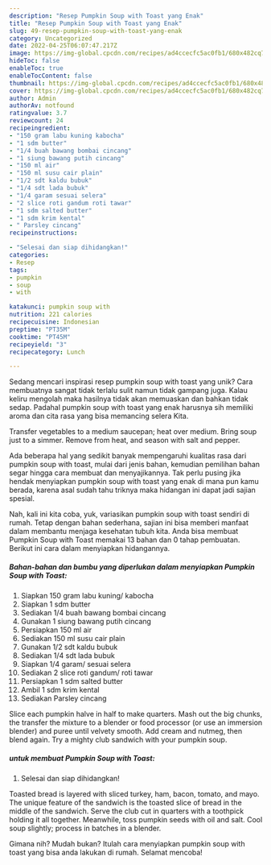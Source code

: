 ```yaml
---
description: "Resep Pumpkin Soup with Toast yang Enak"
title: "Resep Pumpkin Soup with Toast yang Enak"
slug: 49-resep-pumpkin-soup-with-toast-yang-enak
category: Uncategorized
date: 2022-04-25T06:07:47.217Z
image: https://img-global.cpcdn.com/recipes/ad4ccecfc5ac0fb1/680x482cq70/pumpkin-soup-with-toast-foto-resep-utama.jpg
hideToc: false
enableToc: true
enableTocContent: false
thumbnail: https://img-global.cpcdn.com/recipes/ad4ccecfc5ac0fb1/680x482cq70/pumpkin-soup-with-toast-foto-resep-utama.jpg
cover: https://img-global.cpcdn.com/recipes/ad4ccecfc5ac0fb1/680x482cq70/pumpkin-soup-with-toast-foto-resep-utama.jpg
author: Admin
authorAv: notfound
ratingvalue: 3.7
reviewcount: 24
recipeingredient:
- "150 gram labu kuning kabocha"
- "1 sdm butter"
- "1/4 buah bawang bombai cincang"
- "1 siung bawang putih cincang"
- "150 ml air"
- "150 ml susu cair plain"
- "1/2 sdt kaldu bubuk"
- "1/4 sdt lada bubuk"
- "1/4 garam sesuai selera"
- "2 slice roti gandum roti tawar"
- "1 sdm salted butter"
- "1 sdm krim kental"
- " Parsley cincang"
recipeinstructions:

- "Selesai dan siap dihidangkan!"
categories:
- Resep
tags:
- pumpkin
- soup
- with

katakunci: pumpkin soup with 
nutrition: 221 calories
recipecuisine: Indonesian
preptime: "PT35M"
cooktime: "PT45M"
recipeyield: "3"
recipecategory: Lunch

---
```





Sedang mencari inspirasi resep pumpkin soup with toast yang unik? Cara membuatnya sangat tidak terlalu sulit namun tidak gampang juga. Kalau keliru mengolah maka hasilnya tidak akan memuaskan dan bahkan tidak sedap. Padahal pumpkin soup with toast yang enak harusnya sih memiliki aroma dan cita rasa yang bisa memancing selera Kita.





Transfer vegetables to a medium saucepan; heat over medium. Bring soup just to a simmer. Remove from heat, and season with salt and pepper.

Ada beberapa hal yang sedikit banyak mempengaruhi kualitas rasa dari pumpkin soup with toast, mulai dari jenis bahan, kemudian pemilihan bahan segar hingga cara membuat dan menyajikannya. Tak perlu pusing jika hendak menyiapkan pumpkin soup with toast yang enak di mana pun kamu berada, karena asal sudah tahu triknya maka hidangan ini dapat jadi sajian spesial.






Nah, kali ini kita coba, yuk, variasikan pumpkin soup with toast sendiri di rumah. Tetap dengan bahan sederhana, sajian ini bisa memberi manfaat dalam membantu menjaga kesehatan tubuh kita. Anda bisa membuat Pumpkin Soup with Toast memakai 13 bahan dan 0 tahap pembuatan. Berikut ini cara dalam menyiapkan hidangannya.

<!--inarticleads1-->

##### Bahan-bahan dan bumbu yang diperlukan dalam menyiapkan Pumpkin Soup with Toast:

1. Siapkan 150 gram labu kuning/ kabocha
1. Siapkan 1 sdm butter
1. Sediakan 1/4 buah bawang bombai cincang
1. Gunakan 1 siung bawang putih cincang
1. Persiapkan 150 ml air
1. Sediakan 150 ml susu cair plain
1. Gunakan 1/2 sdt kaldu bubuk
1. Sediakan 1/4 sdt lada bubuk
1. Siapkan 1/4 garam/ sesuai selera
1. Sediakan 2 slice roti gandum/ roti tawar
1. Persiapkan 1 sdm salted butter
1. Ambil 1 sdm krim kental
1. Sediakan  Parsley cincang


Slice each pumpkin halve in half to make quarters. Mash out the big chunks, the transfer the mixture to a blender or food processor (or use an immersion blender) and puree until velvety smooth. Add cream and nutmeg, then blend again. Try a mighty club sandwich with your pumpkin soup. 

<!--inarticleads2-->

#####  untuk membuat Pumpkin Soup with Toast:


1. Selesai dan siap dihidangkan!

Toasted bread is layered with sliced turkey, ham, bacon, tomato, and mayo. The unique feature of the sandwich is the toasted slice of bread in the middle of the sandwich. Serve the club cut in quarters with a toothpick holding it all together. Meanwhile, toss pumpkin seeds with oil and salt. Cool soup slightly; process in batches in a blender. 

Gimana nih? Mudah bukan? Itulah cara menyiapkan pumpkin soup with toast yang bisa anda lakukan di rumah. Selamat mencoba!
